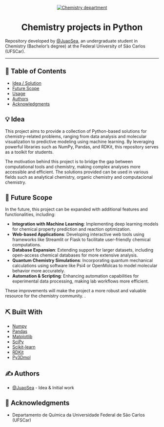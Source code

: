 <p align="center">
  <a href="" rel="noopener">
 <img src="https://www.acidadeon.com/saocarlos/wp-content/uploads/sites/6/2023/08/departamento_de_quxmica_ufscar.jpg" alt="Chemistry department"></a>
</p>

<h1 align="center">Chemistry projects in Python</h1>

Repository developed by [@JuaoSea](https://github.com/JuaoSea), an undergraduate student in Chemistry (Bachelor’s degree) at the Federal University of São Carlos (UFSCar).

---

## 📝 Table of Contents

- [Idea / Solution](#idea)
- [Future Scope](#future_scope)
- [Usage](#usage)
- [Authors](#authors)
- [Acknowledgments](#acknowledgments)


## 💡 Idea <a name = "idea"></a>

This project aims to provide a collection of Python-based solutions for chemistry-related problems, ranging from data analysis and molecular visualization to predictive modeling using machine learning. By leveraging powerful libraries such as NumPy, Pandas, and RDKit, this repository serves as a toolkit for students.  

The motivation behind this project is to bridge the gap between computational tools and chemistry, making complex analyses more accessible and efficient. The solutions provided can be used in various fields such as analytical chemistry, organic chemistry and computacional chemistry.

## 🚀 Future Scope <a name = "future_scope"></a>

In the future, this project can be expanded with additional features and functionalities, including:  

- **Integration with Machine Learning**: Implementing deep learning models for chemical property prediction and reaction optimization.  
- **Web-based Applications**: Developing interactive web tools using frameworks like Streamlit or Flask to facilitate user-friendly chemical computations.  
- **Database Expansion**: Extending support for larger datasets, including open-access chemical databases for more extensive analysis.  
- **Quantum Chemistry Simulations**: Incorporating quantum mechanical calculations using software like Psi4 or OpenMolcas to model molecular behavior more accurately.  
- **Automation & Scripting**: Enhancing automation capabilities for experimental data processing, making lab workflows more efficient.  

These improvements will make the project a more robust and valuable resource for the chemistry community.  .

## ⛏️ Built With <a name = "tech_stack"></a>

- [Numpy](https://numpy.org) 
- [Pandas](https://pandas.pydata.org) 
- [Matplotlib](https://matplotlib.org) 
- [SciPy](https://scipy.org) 
- [Scikit-learn](https://scikit-learn.org/stable/) 
- [RDKit](https://www.rdkit.org) 
- [Py3Dmol](https://github.com/avirshup/py3dmol) 

## ✍️ Authors <a name = "authors"></a>

- [@JuaoSea](https://github.com/JuaoSea) - Idea & Initial work

## 🎉 Acknowledgments <a name = "acknowledgments"></a>

- Departamento de Química da Universidade Federal de São Carlos (UFSCar)
